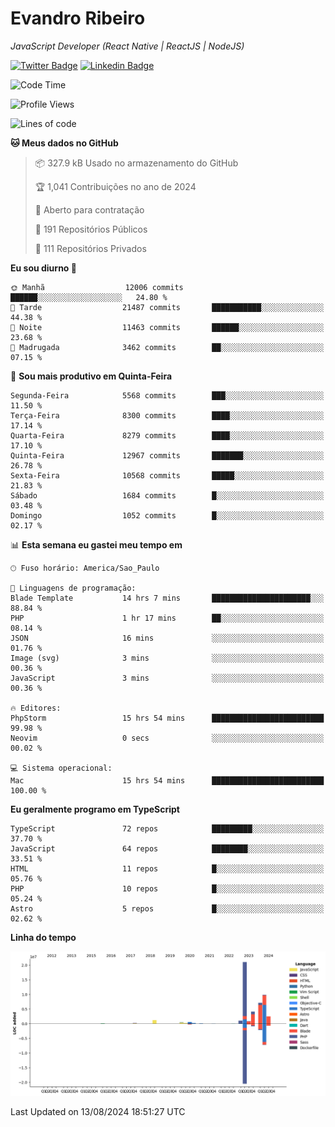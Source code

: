 # Evandro **Ribeiro**

*JavaScript Developer (React Native | ReactJS | NodeJS)*

[![Twitter Badge](https://img.shields.io/badge/-@ribeiroevandro-201B2D?style=flat-square&labelColor=201B2D&logo=twitter&logoColor=white&link=https://twitter.com/ribeiroevandro)](https://twitter.com/ribeiroevandro) 
[![Linkedin Badge](https://img.shields.io/badge/-Evandro%20Ribeiro-201B2D?style=flat-square&logo=Linkedin&logoColor=white&link=https://www.linkedin.com/in/ribeiroevandro)](https://www.linkedin.com/in/ribeiroevandro) 


<!--START_SECTION:waka-->
![Code Time](http://img.shields.io/badge/Code%20Time-4%2C057%20hrs%2010%20mins-blue)

![Profile Views](http://img.shields.io/badge/Visualizac%C3%B5es%20do%20perfil-16-blue)

![Lines of code](https://img.shields.io/badge/Desde%20o%20Hello%20World%20eu%20escrevi-49.6%20million%20linhas%20de%20c%C3%B3digo-blue)

**🐱 Meus dados no GitHub** 

> 📦 327.9 kB Usado no armazenamento do GitHub 
 > 
> 🏆 1,041 Contribuições no ano de 2024
 > 
> 💼 Aberto para contratação
 > 
> 📜 191 Repositórios Públicos 
 > 
> 🔑 111 Repositórios Privados 
 > 
**Eu sou diurno 🐤** 

```text
🌞 Manhã                  12006 commits       ██████░░░░░░░░░░░░░░░░░░░   24.80 % 
🌆 Tarde                  21487 commits       ███████████░░░░░░░░░░░░░░   44.38 % 
🌃 Noite                  11463 commits       ██████░░░░░░░░░░░░░░░░░░░   23.68 % 
🌙 Madrugada              3462 commits        ██░░░░░░░░░░░░░░░░░░░░░░░   07.15 % 
```
📅 **Sou mais produtivo em Quinta-Feira** 

```text
Segunda-Feira            5568 commits        ███░░░░░░░░░░░░░░░░░░░░░░   11.50 % 
Terça-Feira              8300 commits        ████░░░░░░░░░░░░░░░░░░░░░   17.14 % 
Quarta-Feira             8279 commits        ████░░░░░░░░░░░░░░░░░░░░░   17.10 % 
Quinta-Feira             12967 commits       ███████░░░░░░░░░░░░░░░░░░   26.78 % 
Sexta-Feira              10568 commits       █████░░░░░░░░░░░░░░░░░░░░   21.83 % 
Sábado                   1684 commits        █░░░░░░░░░░░░░░░░░░░░░░░░   03.48 % 
Domingo                  1052 commits        █░░░░░░░░░░░░░░░░░░░░░░░░   02.17 % 
```


📊 **Esta semana eu gastei meu tempo em** 

```text
🕑︎ Fuso horário: America/Sao_Paulo

💬 Linguagens de programação: 
Blade Template           14 hrs 7 mins       ██████████████████████░░░   88.84 % 
PHP                      1 hr 17 mins        ██░░░░░░░░░░░░░░░░░░░░░░░   08.14 % 
JSON                     16 mins             ░░░░░░░░░░░░░░░░░░░░░░░░░   01.76 % 
Image (svg)              3 mins              ░░░░░░░░░░░░░░░░░░░░░░░░░   00.36 % 
JavaScript               3 mins              ░░░░░░░░░░░░░░░░░░░░░░░░░   00.36 % 

🔥 Editores: 
PhpStorm                 15 hrs 54 mins      █████████████████████████   99.98 % 
Neovim                   0 secs              ░░░░░░░░░░░░░░░░░░░░░░░░░   00.02 % 

💻 Sistema operacional: 
Mac                      15 hrs 54 mins      █████████████████████████   100.00 % 
```

**Eu geralmente programo em TypeScript** 

```text
TypeScript               72 repos            █████████░░░░░░░░░░░░░░░░   37.70 % 
JavaScript               64 repos            ████████░░░░░░░░░░░░░░░░░   33.51 % 
HTML                     11 repos            █░░░░░░░░░░░░░░░░░░░░░░░░   05.76 % 
PHP                      10 repos            █░░░░░░░░░░░░░░░░░░░░░░░░   05.24 % 
Astro                    5 repos             █░░░░░░░░░░░░░░░░░░░░░░░░   02.62 % 
```



**Linha do tempo**

![Lines of Code chart](https://raw.githubusercontent.com/ribeiroevandro/ribeiroevandro/main/assets/bar_graph.png)


 Last Updated on 13/08/2024 18:51:27 UTC
<!--END_SECTION:waka-->
